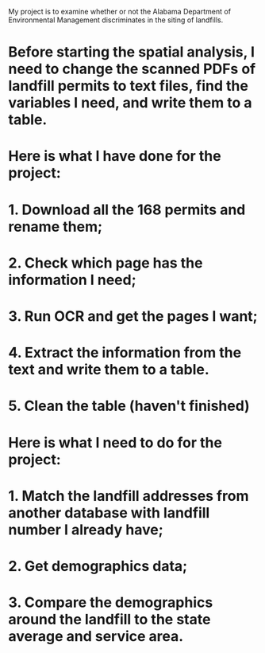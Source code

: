 My project is to examine whether or not the Alabama Department of Environmental Management discriminates in the siting of landfills.
# Before starting the spatial analysis, I need to change the scanned PDFs of landfill permits to text files, find the variables I need, and write them to a table.
# Here is what I have done for the project:
# 1. Download all the 168 permits and rename them;
# 2. Check which page has the information I need;
# 3. Run OCR and get the pages I want;
# 4. Extract the information from the text and write them to a table.
# 5. Clean the table (haven't finished)

# Here is what I need to do for the project:
# 1. Match the landfill addresses from another database with landfill number I already have;
# 2. Get demographics data;
# 3. Compare the demographics around the landfill to the state average and service area.
